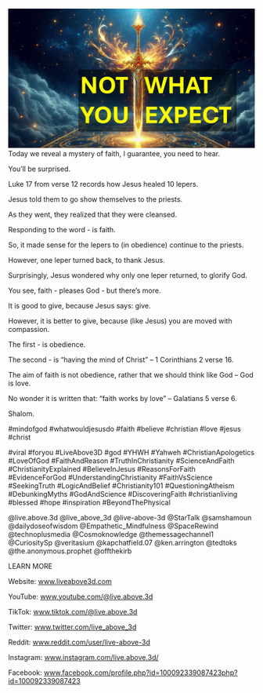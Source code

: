 ![Video cover image](../cover.jpg "cover photo")
Today we reveal a mystery of faith, I guarantee, you need to hear. 

You’ll be surprised.

Luke 17 from verse 12 records how Jesus healed 10 lepers.

Jesus told them to go show themselves to the priests.

As they went, they realized that they were cleansed.

Responding to the word - is faith.

So, it made sense for the lepers to (in obedience) continue to the priests.

However, one leper turned back, to thank Jesus.

Surprisingly, Jesus wondered why only one leper returned, to glorify God.

You see, faith - pleases God - but there’s more.

It is good to give, because Jesus says: give.

However, it is better to give, because (like Jesus) you are moved with compassion.

The first - is obedience.

The second - is “having the mind of Christ” – 1 Corinthians 2 verse 16.

The aim of faith is not obedience, rather that we should think like God – God is love.

No wonder it is written that: “faith works by love” – Galatians 5 verse 6.

Shalom.


#mindofgod #whatwouldjesusdo #faith #believe #christian #love #jesus #christ 

#viral #foryou #LiveAbove3D #god #YHWH #Yahweh #ChristianApologetics #LoveOfGod #FaithAndReason #TruthInChristianity #ScienceAndFaith #ChristianityExplained #BelieveInJesus #ReasonsForFaith #EvidenceForGod #UnderstandingChristianity #FaithVsScience #SeekingTruth #LogicAndBelief #Christianity101 #QuestioningAtheism #DebunkingMyths #GodAndScience #DiscoveringFaith #christianliving #blessed #hope #inspiration #BeyondThePhysical

@live.above.3d @live_above_3d @live-above-3d @StarTalk @samshamoun @dailydoseofwisdom @Empathetic_Mindfulness @SpaceRewind @technoplusmedia @Cosmoknowledge @themessagechannel1 @CuriositySp @veritasium @kapchatfield.07 @ken.arrington @tedtoks @the.anonymous.prophet @offthekirb 


LEARN MORE

Website: www.liveabove3d.com

YouTube: www.youtube.com/@live.above.3d

TikTok: www.tiktok.com/@live.above.3d

Twitter: www.twitter.com/live_above_3d

Reddit: www.reddit.com/user/live-above-3d

Instagram: www.instagram.com/live.above.3d/

Facebook: www.facebook.com/profile.php?id=100092339087423php?id=100092339087423